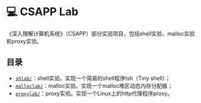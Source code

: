 # :computer: CSAPP Lab

《深入理解计算机系统》（CSAPP）部分实验项目，包括shell实验、malloc实验和proxy实验。

## 目录

* [`shlab/`](/shlab/)：shell实验。实现一个简易的shell程序tsh（Tiny shell）；
* [`malloclab/`](/malloclab/)：malloc实验。实现一个malloc堆区动态内存分配器；
* [`proxylab/`](/proxylab/)：proxy实验。实现一个Linux上的http代理程序proxy。